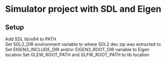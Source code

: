 # Simulator project with SDL and Eigen
## Setup
Add SDL lib/x64 to PATH  
Set SDL2_DIR environment variable to where SDL2 dev zip was extracted to  
Set EIGEN3_INCLUDE_DIR and/or EIGEN3_ROOT_DIR variable to Eigen location
Set GLEW_ROOT_PATH and GLFW_ROOT_PATH to lib location
